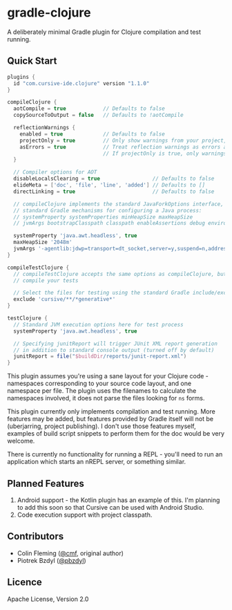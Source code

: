 # gradle-clojure #

A deliberately minimal Gradle plugin for Clojure compilation and test running.

## Quick Start ##

```groovy
plugins {
  id "com.cursive-ide.clojure" version "1.1.0"
}

compileClojure {
  aotCompile = true            // Defaults to false
  copySourceToOutput = false   // Defaults to !aotCompile

  reflectionWarnings {
    enabled = true             // Defaults to false
    projectOnly = true         // Only show warnings from your project, not dependencies - default false
    asErrors = true            // Treat reflection warnings as errors and fail the build
                               // If projectOnly is true, only warnings from your project are errors.
  }

  // Compiler options for AOT
  disableLocalsClearing = true                 // Defaults to false
  elideMeta = ['doc', 'file', 'line', 'added'] // Defaults to []
  directLinking = true                         // Defaults to false

  // compileClojure implements the standard JavaForkOptions interface, and thus supports the
  // standard Gradle mechanisms for configuring a Java process:
  // systemProperty systemProperties minHeapSize maxHeapSize
  // jvmArgs bootstrapClasspath classpath enableAssertions debug environment

  systemProperty 'java.awt.headless', true
  maxHeapSize '2048m'
  jvmArgs '-agentlib:jdwp=transport=dt_socket,server=y,suspend=n,address=5005'
}

compileTestClojure {
  // compileTestClojure accepts the same options as compileClojure, but you're unlikely to AOT
  // compile your tests

  // Select the files for testing using the standard Gradle include/exclude mechanisms
  exclude 'cursive/**/*generative*'
}

testClojure {
  // Standard JVM execution options here for test process
  systemProperty 'java.awt.headless', true

  // Specifying junitReport will trigger JUnit XML report generation
  // in addition to standard console output (turned off by default)
  junitReport = file("$buildDir/reports/junit-report.xml")
}
```

This plugin assumes you're using a sane layout for your Clojure code - namespaces corresponding
to your source code layout, and one namespace per file. The plugin uses the filenames to 
calculate the namespaces involved, it does not parse the files looking for `ns` forms.

This plugin currently only implements compilation and test running. More features may be added,
but features provided by Gradle itself will not be (uberjarring, project publishing). I don't
use those features myself, examples of build script snippets to perform them for the doc would
be very welcome.

There is currently no functionality for running a REPL - you'll need to run an application which
starts an nREPL server, or something similar.

## Planned Features ##

1. Android support - the Kotlin plugin has an example of this. I'm planning to add this soon so 
   that Cursive can be used with Android Studio.
2. Code execution support with project classpath.

## Contributors ##

* Colin Fleming ([@cmf](https://github.com/cmf), original author)
* Piotrek Bzdyl ([@pbzdyl](https://github.com/pbzdyl))

## Licence ##

Apache License, Version 2.0
